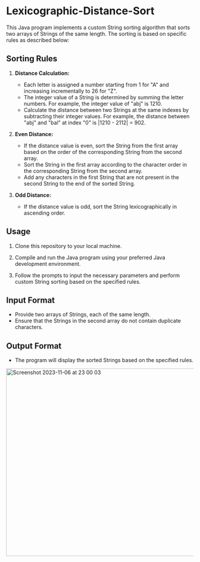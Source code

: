 # Lexicographic-Distance-Sort 

This Java program implements a custom String sorting algorithm that sorts two arrays of Strings of the same length. The sorting is based on specific rules as described below:

## Sorting Rules

1. **Distance Calculation:**
   - Each letter is assigned a number starting from 1 for "A" and increasing incrementally to 26 for "Z".
   - The integer value of a String is determined by summing the letter numbers. For example, the integer value of "abj" is 1210.
   - Calculate the distance between two Strings at the same indexes by subtracting their integer values. For example, the distance between "abj" and "bal" at index "0" is |1210 - 2112| = 902.

2. **Even Distance:**
   - If the distance value is even, sort the String from the first array based on the order of the corresponding String from the second array.
   - Sort the String in the first array according to the character order in the corresponding String from the second array.
   - Add any characters in the first String that are not present in the second String to the end of the sorted String.

3. **Odd Distance:**
   - If the distance value is odd, sort the String lexicographically in ascending order.

## Usage

1. Clone this repository to your local machine.

2. Compile and run the Java program using your preferred Java development environment.

3. Follow the prompts to input the necessary parameters and perform custom String sorting based on the specified rules.

## Input Format

- Provide two arrays of Strings, each of the same length.
- Ensure that the Strings in the second array do not contain duplicate characters.

## Output Format

- The program will display the sorted Strings based on the specified rules.

<img width="505" alt="Screenshot 2023-11-06 at 23 00 03" src="https://github.com/sarparslan/Lexicographic-Distance-Sort/assets/96438389/5d271947-bb63-41e2-a970-74a5b1d76e30">
